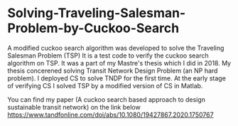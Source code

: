 # Solving-Traveling-Salesman-Problem-by-Cuckoo-Search
A modified cuckoo search algorithm was developed to solve the Traveling Salesman Problem (TSP)
It is a test code to verify the cuckoo search algorithm on TSP. It was a part of my Mastre's thesis which I did in 2018.
My thesis concerened solving Transit Network Design Problem (an NP hard problem). I deployed CS to solve TNDP for the first time. At the early stage of verifying CS I solved TSP by a modified version of CS in Matlab. 

You can find my paper (A cuckoo search based approach to design sustainable transit network) on the link below
https://www.tandfonline.com/doi/abs/10.1080/19427867.2020.1750767
